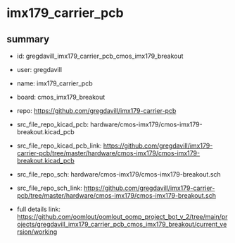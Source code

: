 # imx179_carrier_pcb
 
## summary 
* id: gregdavill_imx179_carrier_pcb_cmos_imx179_breakout
* user: gregdavill
* name: imx179_carrier_pcb
* board: cmos_imx179_breakout
* repo: https://github.com/gregdavill/imx179-carrier-pcb
* src_file_repo_kicad_pcb: hardware/cmos-imx179/cmos-imx179-breakout.kicad_pcb
* src_file_repo_kicad_pcb_link: https://github.com/gregdavill/imx179-carrier-pcb/tree/master/hardware/cmos-imx179/cmos-imx179-breakout.kicad_pcb


* src_file_repo_sch: hardware/cmos-imx179/cmos-imx179-breakout.sch
* src_file_repo_sch_link: https://github.com/gregdavill/imx179-carrier-pcb/tree/master/hardware/cmos-imx179/cmos-imx179-breakout.sch
* full details link: https://github.com/oomlout/oomlout_oomp_project_bot_v_2/tree/main/projects/gregdavill_imx179_carrier_pcb_cmos_imx179_breakout/current_version/working  







